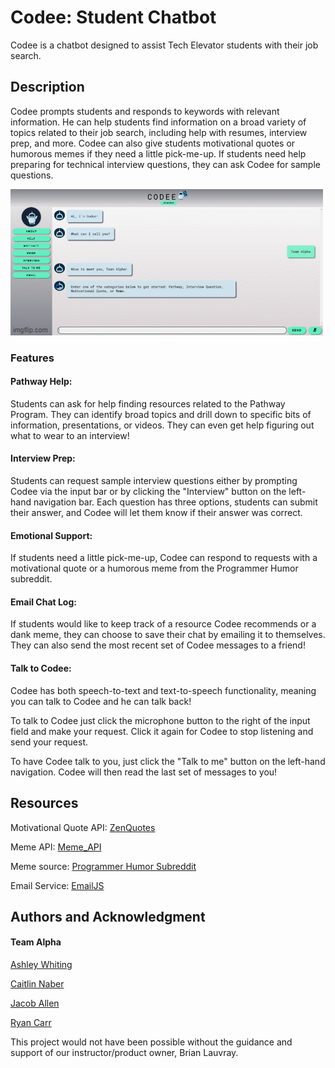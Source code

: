 # Codee: Student Chatbot

Codee is a chatbot designed to assist Tech Elevator students with their job search. 

## Description
Codee prompts students and responds to keywords with relevant information. He can help students find information on a broad variety of topics related to their job search, including help with resumes, interview prep, and more. Codee can also give students motivational quotes or humorous memes if they need a little pick-me-up. If students need help preparing for technical interview questions, they can ask Codee for sample questions.

![codeeGif](./codee.gif)

### Features
#### Pathway Help: 
Students can ask for help finding resources related to the Pathway Program. They can identify broad topics and drill down to specific bits of information, presentations, or videos. They can even get help figuring out what to wear to an interview!
#### Interview Prep:
Students can request sample interview questions either by prompting Codee via the input bar or by clicking the "Interview" button on the left-hand navigation bar. Each question has three options, students can submit their answer, and Codee will let them know if their answer was correct.
#### Emotional Support:
If students need a little pick-me-up, Codee can respond to requests with a motivational quote or a humorous meme from the Programmer Humor subreddit.
#### Email Chat Log:
If students would like to keep track of a resource Codee recommends or a dank meme, they can choose to save their chat by emailing it to themselves. They can also send the most recent set of Codee messages to a friend!
#### Talk to Codee:
Codee has both speech-to-text and text-to-speech functionality, meaning you can talk to Codee and he can talk back! 

To talk to Codee just click the microphone button to the right of the input field and make your request. Click it again for Codee to stop listening and send your request. 

To have Codee talk to you, just click the "Talk to me" button on the left-hand navigation. Codee will then read the last set of messages to you!

## Resources

Motivational Quote API: [ZenQuotes](https://zenquotes.io/api/random)

Meme API: [Meme_API](https://github.com/D3vd/Meme_Api)

Meme source: [Programmer Humor Subreddit](https://www.reddit.com/r/ProgrammerHumor/)

Email Service: [EmailJS](https://www.emailjs.com/)

## Authors and Acknowledgment
#### Team Alpha
[Ashley Whiting](https://www.linkedin.com/in/ashleynwhiting/)

[Caitlin Naber](https://www.linkedin.com/in/caitlinnaber/)

[Jacob Allen](https://www.linkedin.com/in/jacob-g-allen/)

[Ryan Carr](https://www.linkedin.com/in/thomasryancarr/)

This project would not have been possible without the guidance and support of our instructor/product owner, Brian Lauvray. 